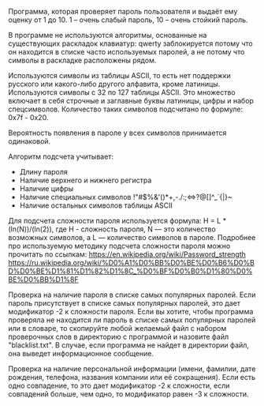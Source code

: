 Программа, которая проверяет пароль пользователя и выдаёт ему оценку от 1 до 10. 1 – очень слабый пароль, 10 – очень стойкий пароль.

В программе не используются алгоритмы, основанные на существующих раскладок клавиатур: 
qwerty заблокируется потому что он находится в списке часто используемых паролей, а не потому что символы в раскладке расположены рядом.

Используются символы из таблицы ASCII, то есть нет поддержки русского или какого-либо другого алфавита, кроме латиницы. Используются символы с 32 по 127 таблицы ASCII. Это множество включает в себя строчные и заглавные буквы латиницы, цифры и набор спецсимволов. Количество таких символов подсчитано по формуле: 0x7f - 0x20.

Вероятность появления в пароле у всех символов принимается одинаковой.

Алгоритм подсчета учитывает:
- Длину пароля
- Наличие верхнего и нижнего регистра
- Наличие цифры
- Наличие специальных символов !"#$%&'()*+,-./:;<=>?@[]^_\`{|}~
- Наличие остальных символов таблицы ASCII

Для подсчета сложности пароля используется формула: H = L * (ln(N))/(ln(2)), где H - сложность пароля, N — это количество возможных символов, а L — количество символов в пароле. Подробнее про используемую методику подсчета сложности пароля можно прочитать по ссылкам: https://en.wikipedia.org/wiki/Password_strength https://ru.wikipedia.org/wiki/%D0%A1%D0%BB%D0%BE%D0%B6%D0%BD%D0%BE%D1%81%D1%82%D1%8C_%D0%BF%D0%B0%D1%80%D0%BE%D0%BB%D1%8F

Проверка на наличие пароля в списке самых популярных паролей. Если пароль присутствует в списке самых популярных паролей, это дает модификатор -2 к сложности пароля.
Если вы хотите, чтобы программа проверяла не находится ли пароль в списке самых популярных паролей или в словаре, то скопируйте любой желаемый файл с набором проверочных слов в директорию с программой и назовите файл "blacklist.txt".
В случае, если программа не найдет в директории файл, она выведет информационное сообщение.


Проверка на наличие персональной информации (имени, фамилии, дате рождения, телефона, названия компании или её сокращения). Если есть одно совпадение, то это дает модификатор -2 к сложности, если совпадений больше, чем одно, то модификатор равен -3 к сложности.
